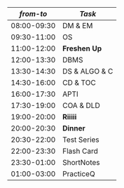 | *from-to*   | *Task*         |
| ----------- | -------------- |
| 08:00-09:30 | DM & EM        |
| 09:30-11:00 | OS             |
| 11:00-12:00 | **Freshen Up** |
| 12:00-13:30 | DBMS           |
| 13:30-14:30 | DS & ALGO & C  |
| 14:30-16:00 | CD & TOC       |
| 16:00-17:30 | APTI           |
| 17:30-19:00 | COA & DLD      |
| 19:00-20:00 | **Riiiii**     |
| 20:00-20:30 | **Dinner**     |
| 20:30-22:00 | Test Series    |
| 22:00-23:30 | Flash Card     |
| 23:30-01:00 | ShortNotes     |
| 01:00-03:00 | PracticeQ      |


